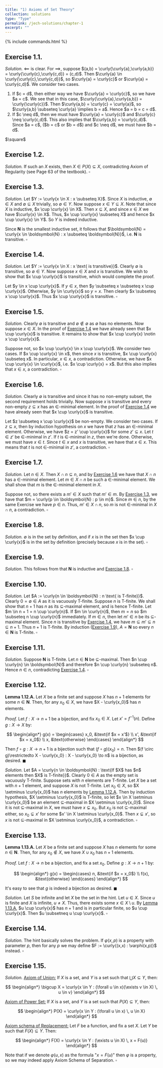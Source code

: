 ```yaml
---
title: "1) Axioms of Set Theory"
collection: solutions
type: "Type"
permalink: /jech-solutions/chapter-1
excerpt: ""
---
```


{% include commands.html %}

$\newcommand{\set}[1]{\left\{ #1 \right\}}$

<a name="ex1.1"></a>
## Exercise 1.1.
<i>Solution.</i> $\impliedby$ is clear. For $\implies$, suppose $(a,b) = \curly{\curly{a},\curly{a,b}} = \curly{\curly{c},\curly{c,d}} = (c,d)$. Then $\curly{a} \in \curly{\curly{c},\curly{c,d}}$, so $\curly{a} = \curly{c}$ or $\curly{a} = \curly{c,d}$. We consider two cases.
<ol>
<li> If $c = d$, then either way we have $\curly{a} = \curly{c}$, so we have $a = c$. We see that in this case, $\curly{\curly{a},\curly{a,b}} = \curly{\curly{c}}$. Then $\curly{a,b} = \curly{c} = \curly{a}$, so $\curly{a,b} \subseteq \curly{a} \implies b = a$. Hence $a = b = c = d$.</li>

<li> If $c \neq d$, then we must have $\curly{a} = \curly{c}$ and $\curly{c} \neq \curly{c,d}$. This also implies that $\curly{a,b} = \curly{c,d}$. Since $a = c$, ($b = c$ or $b = d$) and $c \neq d$, we must have $b = d$.</li>
</ol> 
$\square$

<a name="ex1.2"></a>
## Exercise 1.2.
<i>Solution.</i> If such an $X$ exists, then $X \in P(X) \subseteq X$, contradicting Axiom of Regularity (see Page 63 of the textbook). 
$\square$

<a name="ex1.3"></a>
## Exercise 1.3.
<i>Solution.</i> Let $Y := \curly{x \in X : x \subseteq X}$. Since $X$ is inductive, $\emptyset \in X$ and $\emptyset \subseteq X$ trivially, so $\emptyset \in Y$. Now suppose $x \in Y \subseteq X$. Note that since $X$ is inductive, $x \cup \curly{x} \in X$. Then $x \subseteq X$, and since $x \in X$ we have $\curly{x} \in X$. Thus, $x \cup \curly{x} \subseteq X$ and hence $x \cup \curly{x} \in Y$. So $Y$ is indeed inductive.

Since $\boldsymbol{N}$ is the smallest inductive set, it follows that $\boldsymbol{N} = \curly{x \in \boldsymbol{N} : x \subseteq \boldsymbol{N}}$, i.e. $\boldsymbol{N}$ is transitive. 
$\square$

<a name="ex1.4"></a>
## Exercise 1.4.
<i>Solution.</i> Let $Y := \curly{x \in X : x \text{ is transitive}}$. Clearly $\emptyset$ is transitive, so $\emptyset \in Y$. Now suppose $x \in X$ and $x$ is transitive. We wish to show that $x \cup \curly{x}$ is transitive, which would complete the proof.

Let $y \in x \cup \curly{x}$. If $y \in x$, then $y \subseteq x \subseteq x \cup \curly{x}$. Otherwise, $y \in \curly{x}$ so $y = x$. Then clearly $x \subseteq x \cup \curly{x}$. Thus $x \cup \curly{x}$ is transitive. 
$\square$

<a name="ex1.5"></a>
## Exercise 1.5.
<i>Solution.</i> Clearly $\emptyset$ is transitive and $\emptyset \notin \emptyset$ as $\emptyset$ has no elements. Now suppose $x \in X$. In the proof of [Exercise 1.4](#ex1.4) we have already seen that $x \cup \curly{x}$ is transitive. It remains to show that $x \cup \curly{x} \notin x \cup \curly{x}$.

Suppose not, so $x \cup \curly{x} \in x \cup \curly{x}$. We consider two cases. If $x \cup \curly{x} \in x$, then since $x$ is transitive, $x \cup \curly{x} \subseteq x$. In particular, $x \in x$, a contradiction. Otherwise, we have $x \cup \curly{x} \in \curly{x}$, i.e. $x \cup \curly{x} = x$. But this also implies that $x \in x$, a contradiction. 
$\square$

<a name="ex1.6"></a>
## Exercise 1.6.
<i>Solution.</i> Clearly $\emptyset$ is transitive and since it has no non-empty subset, the second requirement holds trivially. Now suppose $x$ is transitive and every non-empty $z \subseteq x$ has an $\in$-minimal element. In the proof of [Exercise 1.4](#ex1.4) we have already seen that $x \cup \curly{x}$ is transitive.

Let $z \subseteq x \cup \curly{x}$ be non-empty. We consider two cases. If $z \subseteq x$, then by induction hypothesis on $x$ we have that $z$ has an $\in$-minimal element. Otherwise, we have $z = z' \cup \curly{x}$ for some $z' \subseteq x$. Let $t \in z'$ be $\in$-minimal in $z'$. If $t$ is $\in$-minimal in $z$, then we're done. Otherwise, we must have $x \in t$. Since $t \in x$ and $x$ is transitive, we have that $x \in x$. This means that $t$ is not $\in$-minimal in $z'$, a contradiction. 
$\square$

<a name="ex1.7"></a>
## Exercise 1.7.
<i>Solution.</i> Let $n \in X$. Then $X \cap n \subseteq n$, and by [Exercise 1.6](#ex1.6) we have that $X \cap n$ has a $\in$-minimal element. Let $m \in X \cap n$ be such a $\in$-minimal element. We shall show that $m$ is the $\in$-minimal element in $X$.

Suppose not, so there exists a $m' \in X$ such that $m' \in m$. By [Exercise 1.3](#ex1.3), we have that $m = \curly{p \in \boldsymbol{N} : p \in m}$. Since $m \in n$, by the same Exercise we have $p \in n$. Thus, $m' \in X \cap n$, so $m$ is not $\in$-minimal in $X \cap n$, a contradiction. 
$\square$

<a name="ex1.8"></a>
## Exercise 1.8.
<i>Solution.</i> $\emptyset$ is in the set by definition, and if $x$ is in the set then $x \cup \curly{x}$ is in the set by definition (precisely because $x$ is in the set). 
$\square$

<a name="ex1.9"></a>
## Exercise 1.9.
<i>Solution.</i> This follows from that $\boldsymbol{N}$ is inductive and [Exercise 1.8](#ex1.8). 
$\square$

<a name="ex1.10"></a>
## Exercise 1.10.
<i>Solution.</i> Let $A := \curly{n \in \boldsymbol{N} : n \text{ is T-finite}}$. Clearly $0 = \emptyset \in A$ as it is vacuously T-finite. Suppose $n$ is T-finite. We shall show that $n + 1$ has $n$ as its $\subseteq$-maximal element, and is hence T-finite. Let $m \in n + 1 = n \cup \curly{n}$. If $m \in \curly{n}$, then $m = n$ so $m \subseteq n \cup \curly{n}$ immediately. If $m \in n$, then let $m' \in n$ be its $\subseteq$-maximal element. Since $n$ is transitive by [Exercise 1.4](#ex1.4), we have $m \subseteq m' \subseteq n \subseteq n + 1$. Thus $n + 1$ is T-finite. By induction ([Exercise 1.9](#ex1.9)), $A = \boldsymbol{N}$ so every $n \in \boldsymbol{N}$ is T-finite. 
$\square$

<a name="ex1.11"></a>
## Exercise 1.11.
<i>Solution.</i> Suppose $\boldsymbol{N}$ is T-finite. Let $n \in \boldsymbol{N}$ be $\subseteq$-maximal. Then $n \cup \curly{n} \in \boldsymbol{N}$ and therefore $n \cup \curly{n} \subseteq n$. Hence $n \in n$, contradicting [Exercise 1.4](#ex1.4). 
$\square$

<a name="ex1.12"></a>
## Exercise 1.12.
<a name="lem1.12.A"></a>
<b>Lemma 1.12.A.</b> Let $X$ be a finite set and suppose $X$ has $n + 1$ elements for some $n \in \boldsymbol{N}$. Then, for any $x_0 \in X$, we have $X - \curly{x_0}$ has $n$ elements.

<i>Proof.</i> Let $f : X \to n + 1$ be a bijection, and fix $x_0 \in X$. Let $x' = f^{-1}(n)$. Define $g : X \to X$ by:

$$
\begin{align*}
g(x) =
\begin{cases}
x_0, &\text{if $x = x'$} \\
x', &\text{if $x = x_0$} \\
x, &\text{otherwise}
\end{cases}
\end{align*}
$$

Then $f \circ g : X \to n + 1$ is a bijection such that $(f \circ g)(x_0) = n$. Then $(f \circ g)\restrictedto X - \curly{x_0} : X - \curly{x_0} \to n$ is a bijection, as desired. 
$\blacksquare$

<i>Solution.</i> Let $A = \curly{n \in \boldsymbol{N} : \text{If $X$ has $n$ elements then $X$ is T-finite}}$. Clearly $0 \in A$ as the empty set is vacuously T-finite. Suppose sets with $n$ elements are T-finite.  Let $X$ be a set with $n + 1$ element, and suppose $X$ is not T-finite. Let $x_0 \in X$, so $X \setminus \curly{x_0}$ has $n$ elements by [Lemma 1.12.A](#lem1.12.A). Then by induction hypothesis, $X \setminus \curly{x_0}$ is T-finite, so let $x \in X \setminus \curly{x_0}$ be an element $\subseteq$-maximal in $X \setminus \curly{x_0}$. Since it is not $\subseteq$-maximal in $X$, we must have $x \subsetneq x_0$. But $x_0$ is not $\subseteq$-maximal either, so $x_0 \subsetneq x'$ for some $x' \in X \setminus \curly{x_0}$. Then $x \subsetneq x'$, so $x$ is not $\subseteq$-maximal in $X \setminus \curly{x_0}$, a contradiction. 
$\square$

<a name="ex1.13"></a>
## Exercise 1.13.
<a name="lem1.13.A"></a>
<b>Lemma 1.13.A.</b> Let $X$ be a finite set and suppose $X$ has $n$ elements for some $n \in \boldsymbol{N}$. Then, for any $x_0 \notin X$, we have $X \cup x_0$ has $n + 1$ elements.

<i>Proof.</i> Let $f : X \to n$ be a bijection, and fix a set $x_0$. Define $g : X \to n + 1$ by:

$$
\begin{align*}
g(x) =
\begin{cases}
n, &\text{if $x = x_0$} \\
f(x), &\text{otherwise}
\end{cases}
\end{align*}
$$

It's easy to see that $g$ is indeed a bijection as desired. 
$\blacksquare$

<i>Solution.</i> Let $S$ be infinite and let $X$ be the set in the hint. Let $u \in X$. Since $u$ is finite and $X$ is infinite, $u \neq X$. Thus, there exists some $x \in X \setminus u$. By [Lemma 1.13.A](#lem1.13.A), $u \cup \curly{x}$ has $n + 1$ and is in particular finite, so $u \cup \curly{x}$. Then $u \subsetneq u \cup \curly{x}$. 
$\square$

<a name="ex1.14"></a>
## Exercise 1.14.
<i>Solution.</i> The hint basically solves the problem. If $\varphi(x,p)$ is a property with parameter $p$, then for any $p$ we may define $F := \curly{(x,x) : \varphi(x,p)}$ instead. 
$\square$

<a name="ex1.15"></a>
## Exercise 1.15.
<i>Solution.</i> <u>Axiom of Union:</u> If $X$ is a set, and $Y$ is a set such that $\bigcup X \subseteq Y$, then:

$$
\begin{align*}
\bigcup X = \curly{x \in Y : (\forall u \in x)(\exists v \in X) \, u \in v}
\end{align*}
$$

<u>Axiom of Power Set:</u> If $X$ is a set, and $Y$ is a set such that $P(X) \subseteq Y$, then:

$$
\begin{align*}
P(X) = \curly{x \in Y : (\forall u \in x) \, u \in X}
\end{align*}
$$

<u>Axiom schema of Replacement:</u> Let $F$ be a function, and fix a set $X$. Let $Y$ be such that $F(X) \subseteq Y$. Then:

$$
\begin{align*}
F(X) = \curly{x \in Y : (\exists u \in X) \, x = F(u)}
\end{align*}
$$

Note that if we denote $\varphi(u,x)$ as the formula "$x = F(u)$" then $\varphi$ is a property, so we may indeed apply Axiom Schema of Separation. 
$\square$